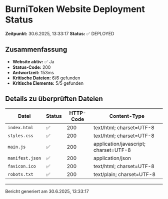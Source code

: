 # BurniToken Website Deployment Status

**Zeitpunkt:** 30.6.2025, 13:33:17
**Status:** ✅ DEPLOYED

## Zusammenfassung

- **Website aktiv:** ✅ Ja
- **Status-Code:** 200
- **Antwortzeit:** 153ms
- **Kritische Dateien:** 6/6 gefunden
- **Kritische Elemente:** 5/5 gefunden

## Details zu überprüften Dateien

| Datei | Status | HTTP-Code | Content-Type |
| ----- | ------ | --------- | ------------ |
| `index.html` | ✅ | 200 | text/html; charset=UTF-8 |
| `styles.css` | ✅ | 200 | text/html; charset=UTF-8 |
| `main.js` | ✅ | 200 | application/javascript; charset=UTF-8 |
| `manifest.json` | ✅ | 200 | application/json |
| `favicon.ico` | ✅ | 200 | text/html; charset=UTF-8 |
| `robots.txt` | ✅ | 200 | text/plain; charset=UTF-8 |

---

Bericht generiert am 30.6.2025, 13:33:17
